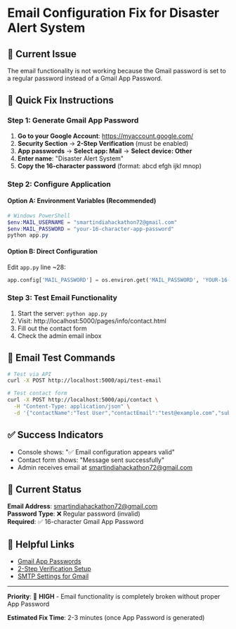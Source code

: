 # Email Configuration Fix for Disaster Alert System

## 🚨 Current Issue
The email functionality is not working because the Gmail password is set to a regular password instead of a Gmail App Password.

## 🔧 Quick Fix Instructions

### Step 1: Generate Gmail App Password

1. **Go to your Google Account**: https://myaccount.google.com/
2. **Security Section** → **2-Step Verification** (must be enabled)
3. **App passwords** → **Select app: Mail** → **Select device: Other**
4. **Enter name**: "Disaster Alert System"
5. **Copy the 16-character password** (format: abcd efgh ijkl mnop)

### Step 2: Configure Application

#### Option A: Environment Variables (Recommended)
```powershell
# Windows PowerShell
$env:MAIL_USERNAME = "smartindiahackathon72@gmail.com"
$env:MAIL_PASSWORD = "your-16-character-app-password"
python app.py
```

#### Option B: Direct Configuration
Edit `app.py` line ~28:
```python
app.config['MAIL_PASSWORD'] = os.environ.get('MAIL_PASSWORD', 'YOUR-16-CHAR-APP-PASSWORD')
```

### Step 3: Test Email Functionality

1. Start the server: `python app.py`
2. Visit: http://localhost:5000/pages/info/contact.html
3. Fill out the contact form
4. Check the admin email inbox

## 🧪 Email Test Commands

```bash
# Test via API
curl -X POST http://localhost:5000/api/test-email

# Test contact form
curl -X POST http://localhost:5000/api/contact \
  -H "Content-Type: application/json" \
  -d '{"contactName":"Test User","contactEmail":"test@example.com","subject":"support","message":"Test message"}'
```

## ✅ Success Indicators

- Console shows: "✅ Email configuration appears valid"  
- Contact form shows: "Message sent successfully"
- Admin receives email at smartindiahackathon72@gmail.com

## 📧 Current Status

**Email Address**: smartindiahackathon72@gmail.com  
**Password Type**: ❌ Regular password (invalid)  
**Required**: ✅ 16-character Gmail App Password

## 🔗 Helpful Links

- [Gmail App Passwords](https://support.google.com/accounts/answer/185833)
- [2-Step Verification Setup](https://support.google.com/accounts/answer/185839)
- [SMTP Settings for Gmail](https://support.google.com/mail/answer/7126229)

---

**Priority**: 🔴 **HIGH** - Email functionality is completely broken without proper App Password

**Estimated Fix Time**: 2-3 minutes (once App Password is generated)